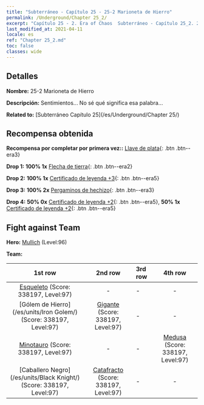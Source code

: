 ```yaml
---
title: "Subterráneo - Capítulo 25 - 25-2 Marioneta de Hierro"
permalink: /Underground/Chapter 25_2/
excerpt: "Capítulo 25 - 2. Era of Chaos  Subterráneo - Capítulo 25_2. 25-2 Marioneta de Hierro"
last_modified_at: 2021-04-11
locale: es
ref: "Chapter 25_2.md"
toc: false
classes: wide
---
```


## Detalles

 **Nombre:** 25-2 Marioneta de Hierro

 **Descripción:** Sentimientos... No sé qué significa esa palabra...

 **Related to:** [Subterráneo Capítulo 25](/es/Underground/Chapter 25/)

## Recompensa obtenida

 **Recompensa por completar por primera vez::** [Llave de plata](/es/Items/con_693/){: .btn .btn--era3}

 **Drop 1:** **100% 1x** [Flecha de tierra](/es/Items/her_464/){: .btn .btn--era2}

 **Drop 2:** **100% 1x** [Certificado de leyenda +3](/es/Items/mat_88/){: .btn .btn--era5}

 **Drop 3:** **100% 2x** [Pergaminos de hechizo](/es/Items/con_694/){: .btn .btn--era3}

 **Drop 4:** **50% 0x** [Certificado de leyenda +2](/es/Items/mat_81/){: .btn .btn--era5}, **50% 1x** [Certificado de leyenda +2](/es/Items/mat_81/){: .btn .btn--era5}


## Fight against Team
 **Hero:** [Mullich](/es/heroes/Mullich/) (Level:96)

 **Team:**


  | 1st row | 2nd row | 3rd row | 4th row |
  |:----:|:----:|:----|:----:|
  | [Esqueleto](/es/units/Skeleton/) (Score: 338197, Level:97)  | - | - | - |
  | [Gólem de Hierro](/es/units/Iron Golem/) (Score: 338197, Level:97)  | [Gigante](/es/units/Giant/) (Score: 338197, Level:97)  | - | - |
  | [Minotauro](/es/units/Minotaur/) (Score: 338197, Level:97)  | - | - | [Medusa](/es/units/Medusa/) (Score: 338197, Level:97)  |
  | [Caballero Negro](/es/units/Black Knight/) (Score: 338197, Level:97)  | [Catafracto](/es/units/Cavalier/) (Score: 338197, Level:97)  | - | - |


